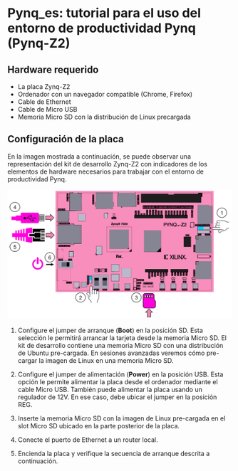 # Pynq_es: tutorial para el uso del entorno de productividad Pynq (Pynq-Z2)

## Hardware requerido

* La placa Zynq-Z2
* Ordenador con un navegador compatible (Chrome, Firefox)
* Cable de Ethernet
* Cable de Micro USB
* Memoria Micro SD con la distribución de Linux precargada

## Configuración de la placa

En la imagen mostrada a continuación, se puede observar una representación del kit de desarrollo Zynq-Z2 con indicadores de los elementos de hardware necesarios para trabajar con el entorno de productividad Pynq.

![Demo image](https://github.com/JuanMarcosRamirez/Pynq_es/blob/main/images/pynqz2_setup.png?raw=true "Board setting")

1. Configure el jumper de arranque (**Boot**) en la posición SD. Esta selección le permitirá arrancar la tarjeta desde la memoria Micro SD. El kit de desarrollo contiene una memoria Micro SD con una distribución de Ubuntu pre-cargada. En sesiones avanzadas veremos cómo pre-cargar la imagen de Linux en una memoria Micro SD.

2. Configure el jumper de alimentación (**Power**) en la posición USB. Esta opción le permite alimentar la placa desde el ordenador mediante el cable Micro USB. También puede alimentar la placa usando un regulador de 12V. En ese caso, debe ubicar el jumper en la posición REG.

3. Inserte la memoria Micro SD con la imagen de Linux pre-cargada en el slot Micro SD ubicado en la parte posterior de la placa.

4. Conecte el puerto de Ethernet a un router local.

5. Encienda la placa y verifique la secuencia de arranque descrita a continuación. 